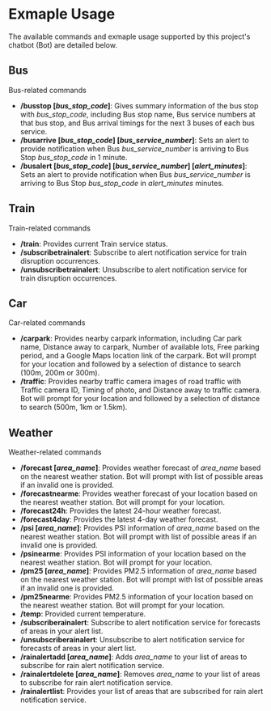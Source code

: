 # Exmaple Usage
The available commands and exmaple usage supported by this project's chatbot (Bot) are detailed below.

## Bus
Bus-related commands
* __/busstop [*bus_stop_code*]__: Gives summary information of the bus stop with *bus_stop_code*, including Bus stop name, 
Bus service numbers at that bus stop, and Bus arrival timings for the next 3 buses of each bus service.
* __/busarrive [*bus_stop_code*] [*bus_service_number*]__: Sets an alert to provide notification when Bus *bus_service_number* is
arriving to Bus Stop *bus_stop_code* in 1 minute.
* __/busalert [*bus_stop_code*] [*bus_service_number*] [*alert_minutes*]__: Sets an alert to provide notification when 
Bus *bus_service_number* is arriving to Bus Stop *bus_stop_code* in *alert_minutes* minutes.

## Train
Train-related commands
* __/train__: Provides current Train service status.
* __/subscribetrainalert__: Subscribe to alert notification service for train disruption occurrences.
* __/unsubscribetrainalert__: Unsubscribe to alert notification service for train disruption occurrences.

## Car
Car-related commands
* __/carpark__: Provides nearby carpark information, including Car park name, Distance away to carpark, Number of available lots, Free parking
period, and a Google Maps location link of the carpark.
Bot will prompt for your location and followed by a selection of distance to search (100m, 200m or 300m).
* __/traffic__: Provides nearby traffic camera images of road traffic with Traffic camera ID, Timing of photo, 
and Distance away to traffic camera.
Bot will prompt for your location and followed by a selection of distance to search (500m, 1km or 1.5km).

## Weather
Weather-related commands
* __/forecast [*area_name*]__: Provides weather forecast of *area_name* based on the nearest weather station.
Bot will prompt with list of possible areas if an invalid one is provided.
* __/forecastnearme__: Provides weather forecast of your location based on the nearest weather station.
Bot will prompt for your location.
* __/forecast24h__: Provides the latest 24-hour weather forecast.
* __/forecast4day__: Provides the latest 4-day weather forecast.
* __/psi [*area_name*]__: Provides PSI information of *area_name* based on the nearest weather station.
Bot will prompt with list of possible areas if an invalid one is provided.
* __/psinearme__: Provides PSI information of your location based on the nearest weather station.
Bot will prompt for your location.
* __/pm25 [*area_name*]__: Provides PM2.5 information of *area_name* based on the nearest weather station.
Bot will prompt with list of possible areas if an invalid one is provided.
* __/pm25nearme__: Provides PM2.5 information of your location based on the nearest weather station.
Bot will prompt for your location.
* __/temp__: Provided current temperature.
* __/subscriberainalert__: Subscribe to alert notification service for forecasts of areas in your alert list.
* __/unsubscriberainalert__: Unsubscribe to alert notification service for forecasts of areas in your alert list.
* __/rainalertadd [*area_name*]__: Adds *area_name* to your list of areas to subscribe for rain alert notification service.
* __/rainalertdelete [*area_name*]__: Removes *area_name* to your list of areas to subscribe for rain alert notification service.
* __/rainalertlist__: Provides your list of areas that are subscribed for rain alert notification service.

